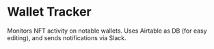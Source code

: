 # Wallet Tracker

Monitors NFT activity on notable wallets. Uses Airtable as DB (for easy editing), and sends notifications via Slack.
